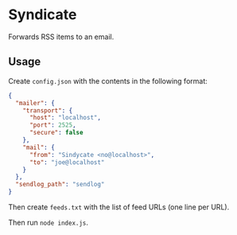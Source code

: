 # Syndicate

Forwards RSS items to an email.

## Usage

Create `config.json` with the contents in the following format:

```json
{
  "mailer": {
    "transport": {
      "host": "localhost",
      "port": 2525,
      "secure": false
    },
    "mail": {
      "from": "Sindycate <no@localhost>",
      "to": "joe@localhost"
    }
  },
  "sendlog_path": "sendlog"
}
```

Then create `feeds.txt` with the list of feed URLs (one line per URL).

Then run `node index.js`.
